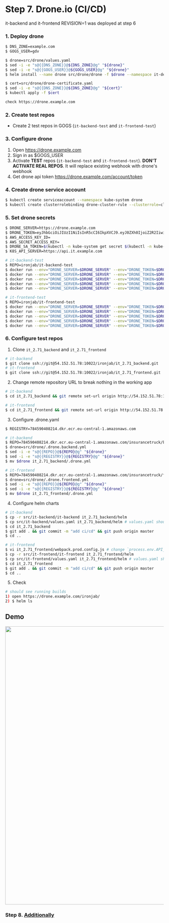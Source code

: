 # Step 7. Drone.io (CI/CD)

it-backend and it-frontend REVISION=1 was deployed at step 6

### 1. Deploy drone

```sh
$ DNS_ZONE=example.com
$ GOGS_USER=gdv

$ drone=src/drone/values.yaml
$ sed -i -e "s@{{DNS_ZONE}}@${DNS_ZONE}@g" "${drone}"
$ sed -i -e "s@{{GOGS_USER}}@${GOGS_USER}@g" "${drone}"
$ helm install --name drone src/drone/drone -f $drone --namespace it-dev

$ cert=src/drone/drone-certificate.yaml
$ sed -i -e "s@{{DNS_ZONE}}@${DNS_ZONE}@g" "${cert}"
$ kubectl apply -f $cert

check https://drone.example.com   
```

### 2. Create test repos

* Create 2 test repos in GOGS (`it-backend-test` and `it-frontend-test`)

### 3. Configure drone

1. Open https://drone.example.com
2. Sign in as $GOGS_USER
3. Activate **TEST** repos (`it-backend-test` and `it-frontend-test`). **DON'T ACTIVATE REAL REPOS**. It will replace existing webhook with drone's webhook
4. Get drone api token https://drone.example.com/account/token

### 4. Create drone service account

```sh
$ kubectl create serviceaccount --namespace kube-system drone
$ kubectl create clusterrolebinding drone-cluster-rule --clusterrole=cluster-admin --serviceaccount=kube-system:drone
```

### 5. Set drone secrets

```sh
$ DRONE_SERVER=https://drone.example.com
$ DRONE_TOKEN=eyJhbGciOiJIUzI1NiIsInR5cCI6IkpXVCJ9.eyJ0ZXh0IjoiZ2R2IiwidHlwZSI6InVzZXIifQ.k0mJdool0CJhmM5MihuYWxx36AQmbMh_n_w2fbE7kpY
$ AWS_ACCESS_KEY_ID=
$ AWS_SECRET_ACCESS_KEY=
$ DRONE_SA_TOKEN=$(kubectl -n kube-system get secret $(kubectl -n kube-system get secret | grep drone | awk '{print $1}') -o yaml | grep "token:" | awk '{print $2}' | base64 -d)
$ K8S_API_SERVER=https://api.it.example.com

# it-backend-test
$ REPO=ironjab/it-backend-test
$ docker run --env="DRONE_SERVER=$DRONE_SERVER" --env="DRONE_TOKEN=$DRONE_TOKEN" drone/cli secret add -repository $REPO -image quay.io/ipedrazas/drone-helm -name dev_api_server -value $K8S_API_SERVER
$ docker run --env="DRONE_SERVER=$DRONE_SERVER" --env="DRONE_TOKEN=$DRONE_TOKEN" drone/cli secret add -repository $REPO -image quay.io/ipedrazas/drone-helm -name dev_kubernetes_token -value $DRONE_SA_TOKEN
$ docker run --env="DRONE_SERVER=$DRONE_SERVER" --env="DRONE_TOKEN=$DRONE_TOKEN" drone/cli secret add -repository $REPO -image plugins/ecr -name ecr_access_key -value $AWS_ACCESS_KEY_ID
$ docker run --env="DRONE_SERVER=$DRONE_SERVER" --env="DRONE_TOKEN=$DRONE_TOKEN" drone/cli secret add -repository $REPO -image plugins/ecr -name ecr_secret_key -value $AWS_SECRET_ACCESS_KEY
$ docker run --env="DRONE_SERVER=$DRONE_SERVER" --env="DRONE_TOKEN=$DRONE_TOKEN" drone/cli secret add -repository $REPO -image plugins/ecr -name ecr_region -value eu-central-1

# it-frontend-test
$ REPO=ironjab/it-frontend-test
$ docker run --env="DRONE_SERVER=$DRONE_SERVER" --env="DRONE_TOKEN=$DRONE_TOKEN" drone/cli secret add -repository $REPO -image quay.io/ipedrazas/drone-helm -name dev_api_server -value $K8S_API_SERVER
$ docker run --env="DRONE_SERVER=$DRONE_SERVER" --env="DRONE_TOKEN=$DRONE_TOKEN" drone/cli secret add -repository $REPO -image quay.io/ipedrazas/drone-helm -name dev_kubernetes_token -value $DRONE_SA_TOKEN
$ docker run --env="DRONE_SERVER=$DRONE_SERVER" --env="DRONE_TOKEN=$DRONE_TOKEN" drone/cli secret add -repository $REPO -image plugins/ecr -name ecr_access_key -value $AWS_ACCESS_KEY_ID
$ docker run --env="DRONE_SERVER=$DRONE_SERVER" --env="DRONE_TOKEN=$DRONE_TOKEN" drone/cli secret add -repository $REPO -image plugins/ecr -name ecr_secret_key -value $AWS_SECRET_ACCESS_KEY
$ docker run --env="DRONE_SERVER=$DRONE_SERVER" --env="DRONE_TOKEN=$DRONE_TOKEN" drone/cli secret add -repository $REPO -image plugins/ecr -name ecr_region -value eu-central-1
```

### 6. Configure test repos

1. Clone `it_2.71_backend` and `it_2.71_frontend`

```sh
# it-backend
$ git clone ssh://git@54.152.51.78:10022/ironjab/it_2.71_backend.git
# it-frontend
$ git clone ssh://git@54.152.51.78:10022/ironjab/it_2.71_frontend.git
```
2. Change remote repository URL to break nothing in the working app

```sh
# it-backend
$ cd it_2.71_backend && git remote set-url origin http://54.152.51.78:10080/ironjab/it-backend-test.git && cd ..

# it-frontend
$ cd it_2.71_frontend && git remote set-url origin http://54.152.51.78:10080/ironjab/it-frontend-test.git && cd ..
```

3. Configure .drone.yaml

```sh
$ REGISTRY=784590408214.dkr.ecr.eu-central-1.amazonaws.com

# it-backend
$ REPO=784590408214.dkr.ecr.eu-central-1.amazonaws.com/insurancetruck/backend
$ drone=src/drone/.drone.backend.yml
$ sed -i -e "s@{{REPO}}@${REPO}@g" "${drone}"
$ sed -i -e "s@{{REGISTRY}}@${REGISTRY}@g" "${drone}"
$ mv $drone it_2.71_backend/.drone.yml

# it-frontend
$ REPO=784590408214.dkr.ecr.eu-central-1.amazonaws.com/insurancetruck/frontend
$ drone=src/drone/.drone.frontend.yml
$ sed -i -e "s@{{REPO}}@${REPO}@g" "${drone}"
$ sed -i -e "s@{{REGISTRY}}@${REGISTRY}@g" "${drone}"
$ mv $drone it_2.71_frontend/.drone.yml
```

4. Configure helm charts

```sh
# it-backend
$ cp -r src/it-backend/it-backend it_2.71_backend/helm
$ cp src/it-backend/values.yaml it_2.71_backend/helm # values.yaml should be configured from the previous step6
$ cd it_2.71_backend 
$ git add . && git commit -m "add ci/cd" && git push origin master
$ cd ..

# it-frontend
$ vi it_2.71_frontend/webpack.prod.config.js # change `process.env.API_URL` => https://it-backend.example.com
$ cp -r src/it-frontend/it-frontend it_2.71_frontend/helm
$ cp src/it-frontend/values.yaml it_2.71_frontend/helm # values.yaml should be configured from the previous step6
$ cd it_2.71_frontend
$ git add . && git commit -m "add ci/cd" && git push origin master
$ cd ..
```

5. Check

```sh
# should see running builds
1) open https://drone.example.com/ironjab/ 
2) $ helm ls
```

## Demo

<p align="center">
  <a target="_blank" href="https://asciinema.org/a/197077">
  <img src="https://asciinema.org/a/197077.png" width="885"></image>
  </a>
</p>

### Step 8. [Additionally](http://54.152.51.78:10080/ironjab/it-k8s/src/master/docs/step8.md)